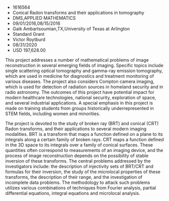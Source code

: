 
* 1616564
* Conical Radon transforms and their applications in tomography
* DMS,APPLIED MATHEMATICS
* 09/01/2016,08/15/2016
* Gaik Ambartsoumian,TX,University of Texas at Arlington
* Standard Grant
* Victor Roytburd
* 08/31/2020
* USD 197,628.00

This project addresses a number of mathematical problems of image reconstruction
in several emerging fields of imaging. Specific topics include single scattering
optical tomography and gamma-ray emission tomography, which are used in medicine
for diagnostics and treatment monitoring of various diseases. The project also
considers Compton camera imaging, which is used for detection of radiation
sources in homeland security and in radio astronomy. The outcomes of this
project have potential impact for modern healthcare technologies, national
security, exploration of space, and several industrial applications. A special
emphasis in this project is made on training students from groups historically
underrepresented in STEM fields, including women and minorities.

The project is devoted to the study of broken ray (BRT) and conical (CRT) Radon
transforms, and their applications to several modern imaging modalities. BRT is
a transform that maps a function defined on a plane to its integrals along a
certain family of broken rays. CRT maps a function defined in the 3D space to
its integrals over a family of conical surfaces. These quantities often
correspond to measurements of an imaging device, and the process of image
reconstruction depends on the possibility of stable inversion of these
transforms. The central problems addressed by the investigators include: the
description of injectivity sets of BRT/CRT and formulas for their inversion, the
study of the microlocal properties of these transforms, the description of their
range, and the investigation of incomplete data problems. The methodology to
attack such problems utilizes various combinations of techniques from Fourier
analysis, partial differential equations, integral equations and microlocal
analysis.
